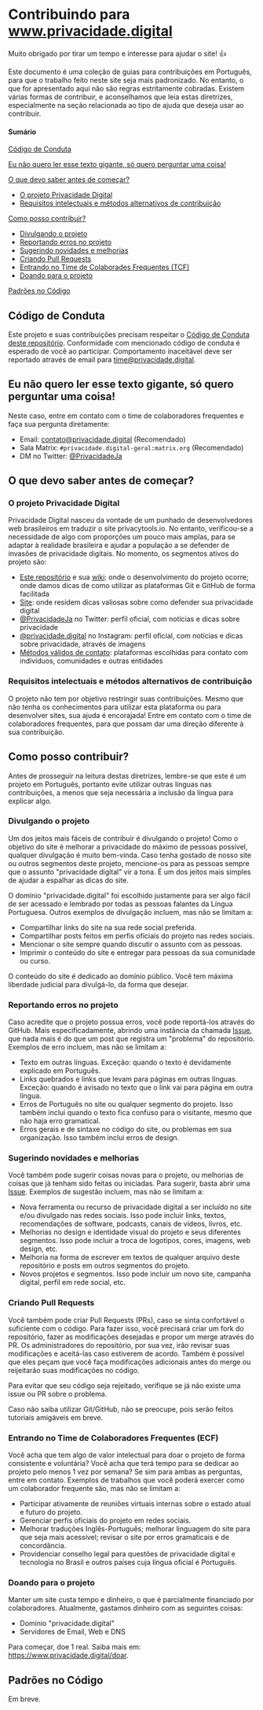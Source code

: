 # Contribuindo para www.privacidade.digital

Muito obrigado por tirar um tempo e interesse para ajudar o site! :+1:

Este documento é uma coleção de guias para contribuições em Português, para que o trabalho feito neste site seja mais padronizado. No entanto, o que for apresentado aqui não são regras estritamente cobradas. Existem várias formas de contribuir, e aconselhamos que leia estas diretrizes, especialmente na seção relacionada ao tipo de ajuda que deseja usar ao contribuir.

#### Sumário

[Código de Conduta](#código-de-conduta)

[Eu não quero ler esse texto gigante, só quero perguntar uma coisa!](#eu-não-quero-ler-esse-texto-gigante-só-quero-perguntar-uma-coisa)

[O que devo saber antes de começar?](#o-que-devo-saber-antes-de-começar)
* [O projeto Privacidade Digital](#o-projeto-privacidade-digital)
* [Requisitos intelectuais e métodos alternativos de contribuição](#requisitos-intelectuais-e-métodos-alternativos-de-contribuição)

[Como posso contribuir?](#como-posso-contribuir)
* [Divulgando o projeto](#divulgando-o-projeto)
* [Reportando erros no projeto](#reportando-erros-no-projeto)
* [Sugerindo novidades e melhorias](#sugerindo-novidades-e-melhorias)
* [Criando Pull Requests](#criando-pull-requests)
* [Entrando no Time de Colaborades Frequentes (TCF)](#entrando-no-time-de-colaboradores-frequentes-tcf)
* [Doando para o projeto](#doando-para-o-projeto)

[Padrões no Código](#padrões-no-código)

## Código de Conduta

Este projeto e suas contribuições precisam respeitar o [Código de Conduta deste repositório](CODE_OF_CONDUCT.md). Conformidade com mencionado código de conduta é esperado de você ao participar. Comportamento inaceitável deve ser reportado através de email para [time@privacidade.digital](mailto:time@privacidade.digital).

## Eu não quero ler esse texto gigante, só quero perguntar uma coisa!

Neste caso, entre em contato com o time de colaboradores frequentes e faça sua pergunta diretamente:

* Email: [contato@privacidade.digital](mailto:contato@privacidade.digital) (Recomendado)
* Sala Matrix: `#privacidade.digital-geral:matrix.org` (Recomendado)
* DM no Twitter: [@PrivacidadeJa](https://twitter.com/PrivacidadeJa)

## O que devo saber antes de começar?

### O projeto Privacidade Digital

Privacidade Digital nasceu da vontade de um punhado de desenvolvedores web brasileiros em traduzir o site privacytools.io. No entanto, verificou-se a necessidade de algo com proporções um pouco mais amplas, para se adaptar à realidade brasileira e ajudar a população a se defender de invasões de privacidade digitais. No momento, os segmentos ativos do projeto são:

* [Este repositório](https://github.com/PrivacidadeDigital/privacidade.digital/) e sua [wiki](https://github.com/PrivacidadeDigital/privacidade.digital/wiki/): onde o desenvolvimento do projeto ocorre; onde damos dicas de como utilizar as plataformas Git e GitHub de forma facilitada
* [Site](https://www.privacidade.digital/): onde residem dicas valiosas sobre como defender sua privacidade digital
* [@PrivacidadeJa](https://twitter.com/PrivacidadeDigital) no Twitter: perfil oficial, com notícias e dicas sobre privacidade  
* [@privacidade.digital](https://www.instagram.com/privacidade.digital/) no Instagram: perfil oficial, com notícias e dicas sobre privacidade, através de imagens
* [Métodos válidos de contato](https://www.privacidade.digital/contato): plataformas escolhidas para contato com indivíduos, comunidades e outras entidades

### Requisitos intelectuais e métodos alternativos de contribuição

O projeto não tem por objetivo restringir suas contribuições. Mesmo que não tenha os conhecimentos para utilizar esta plataforma ou para desenvolver sites, sua ajuda é encorajada! Entre em contato com o time de colaboradores frequentes, para que possam dar uma direção diferente à sua contribuição.

## Como posso contribuir?

Antes de prosseguir na leitura destas diretrizes, lembre-se que este é um projeto em Português, portanto evite utilizar outras línguas nas contribuições, a menos que seja necessária a inclusão da língua para explicar algo. 

### Divulgando o projeto

Um dos jeitos mais fáceis de contribuir é divulgando o projeto! Como o objetivo do site é melhorar a privacidade do máximo de pessoas possível, qualquer divulgação é muito bem-vinda. Caso tenha gostado de nosso site ou outros segmentos deste projeto, mencione-os para as pessoas sempre que o assunto "privacidade digital" vir a tona. É um dos jeitos mais simples de ajudar a espalhar as dicas do site.

O domínio "privacidade.digital" foi escolhido justamente para ser algo fácil de ser acessado e lembrado por todas as pessoas falantes da Língua Portuguesa. Outros exemplos de divulgação incluem, mas não se limitam a:

* Compartilhar links do site na sua rede social preferida.
* Compartilhar posts feitos em perfis oficiais do projeto nas redes sociais.
* Mencionar o site sempre quando discutir o assunto com as pessoas.
* Imprimir o conteúdo do site e entregar para pessoas da sua comunidade ou curso.

O conteúdo do site é dedicado ao domínio público. Você tem máxima liberdade judicial para divulgá-lo, da forma que desejar.

### Reportando erros no projeto

Caso acredite que o projeto possua erros, você pode reportá-los através do GitHub. Mais especificadamente, abrindo uma instância da chamada [Issue](https://github.com/PrivacidadeDigital/privacidade.digital/wiki/Criando-Issues), que nada mais é do que um post que registra um "problema" do repositório. Exemplos de erro incluem, mas não se limitam a:

* Texto em outras línguas. Exceção: quando o texto é devidamente explicado em Português.
* Links quebrados e links que levam para páginas em outras línguas. Exceção: quando é avisado no texto que o link vai para página em outra língua.
* Erros de Português no site ou qualquer segmento do projeto. Isso também inclui quando o texto fica confuso para o visitante, mesmo que não haja erro gramatical.
* Erros gerais e de sintaxe no código do site, ou problemas em sua organização. Isso também inclui erros de design.

### Sugerindo novidades e melhorias

Você também pode sugerir coisas novas para o projeto, ou melhorias de coisas que já tenham sido feitas ou iniciadas. Para sugerir, basta abrir uma [Issue](https://github.com/PrivacidadeDigital/privacidade.digital/wiki/Criando-Issues). Exemplos de sugestão incluem, mas não se limitam a:

* Nova ferramenta ou recurso de privacidade digital a ser incluído no site e/ou divulgado nas redes sociais. Isso pode incluir links, textos, recomendações de software, podcasts, canais de vídeos, livros, etc.
* Melhorias no design e identidade visual do projeto e seus diferentes segmentos. Isso pode incluir a troca de logotipos, cores, imagens, web design, etc.
* Melhoria na forma de escrever em textos de qualquer arquivo deste repositório e posts em outros segmentos do projeto.
* Novos projetos e segmentos. Isso pode incluir um novo site, campanha digital, perfil em rede social, etc.

### Criando Pull Requests

Você também pode criar Pull Requests (PRs), caso se sinta confortável o suficiente com o código. Para fazer isso, você precisará criar um fork do repositório, fazer as modificações desejadas e propor um merge através do PR. Os administradores do repositório, por sua vez, irão revisar suas modificações e aceitá-las caso estiverem de acordo. Também é possível que eles peçam que você faça modificações adicionais antes do merge ou reijeitarão suas modificações no código.

Para evitar que seu código seja rejeitado, verifique se já não existe uma issue ou PR sobre o problema.

Caso não saiba utilizar Git/GitHub, não se preocupe, pois serão feitos tutoriais amigáveis em breve.

### Entrando no Time de Colaboradores Frequentes (ECF)

Você acha que tem algo de valor intelectual para doar o projeto de forma consistente e voluntária? Você acha que terá tempo para se dedicar ao projeto pelo menos 1 vez por semana? Se sim para ambas as perguntas, entre em contato. Exemplos de trabalhos que você poderá exercer como um colaborador frequente são, mas não se limitam a:

* Participar ativamente de reuniões virtuais internas sobre o estado atual e futuro do projeto.
* Gerenciar perfis oficiais do projeto em redes sociais.
* Melhorar traduções Inglês-Português; melhorar linguagem do site para que seja mais acessível; revisar o site por erros gramaticais e de concordância.
* Providenciar conselho legal para questões de privacidade digital e tecnologia no Brasil e outros países cuja língua oficial é Português.

### Doando para o projeto

Manter um site custa tempo e dinheiro, o que é parcialmente financiado por colaboradores. Atualmente, gastamos dinheiro com as seguintes coisas:

* Domínio "privacidade.digital"
* Servidores de Email, Web e DNS 

Para começar, doe 1 real. Saiba mais em: https://www.privacidade.digital/doar.

## Padrões no Código

Em breve.